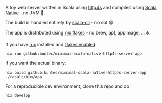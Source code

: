 A toy web server written in Scala using [http4s](https://http4s.org/)
and compiled using [Scala Native](https://scala-native.org/en/latest/) - no JVM :rocket:.

The build is handled entirely by [scala-cli](https://scala-cli.virtuslab.org/) - no sbt :sunglasses:.

The app is distributed using [nix flakes](https://nixos.wiki/wiki/Flakes) - no brew, apt, appimage, ... :snowflake:.

If you have [nix](https://nixos.org/download.html) installed and [flakes enabled](https://nixos.wiki/wiki/Flakes#Enable_flakes):

```shell
nix run github:buntec/minimal-scala-native-http4s-server-app
```

If you want the actual binary:
```shell
nix build github:buntec/minimal-scala-native-http4s-server-app
./result/bin/app
```

For a reproducible dev environment, clone this repo and do

```shell
nix develop
```
